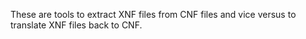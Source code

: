 These are tools to extract XNF files from CNF files and vice versus to translate XNF files back to CNF.

